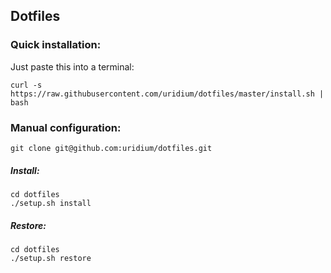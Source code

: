 Dotfiles
---

### Quick installation:
Just paste this into a terminal:

    curl -s https://raw.githubusercontent.com/uridium/dotfiles/master/install.sh | bash

### Manual configuration:
    git clone git@github.com:uridium/dotfiles.git

##### Install:

    cd dotfiles
    ./setup.sh install

##### Restore:

    cd dotfiles
    ./setup.sh restore

